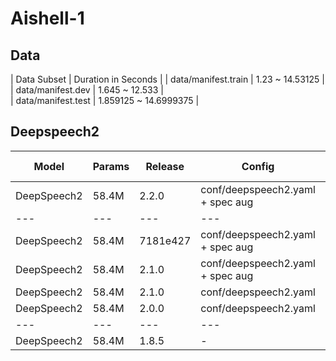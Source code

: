 # Aishell-1

## Data
| Data Subset | Duration in Seconds |
| data/manifest.train |  1.23 ~ 14.53125 |
| data/manifest.dev  | 1.645 ~ 12.533 |  
| data/manifest.test | 1.859125 ~ 14.6999375 |

## Deepspeech2

| Model | Params | Release | Config | Test set | Loss | CER |  
| --- | --- | --- | --- | --- | --- | --- |  
| DeepSpeech2 | 58.4M | 2.2.0 | conf/deepspeech2.yaml + spec aug | test | 6.016139030456543 | 0.066549 |  
| --- | --- | --- | --- | --- | --- | --- |  
| DeepSpeech2 | 58.4M | 7181e427 | conf/deepspeech2.yaml + spec aug | test | 5.71956205368042 | 0.064287 |  
| DeepSpeech2 | 58.4M | 2.1.0 | conf/deepspeech2.yaml + spec aug | test | 7.483316898345947 | 0.077860 |  
| DeepSpeech2 | 58.4M | 2.1.0 | conf/deepspeech2.yaml | test | 7.299022197723389 | 0.078671 |
| DeepSpeech2 | 58.4M | 2.0.0 | conf/deepspeech2.yaml | test | - | 0.078977 |  
| --- | --- | --- | --- | --- | --- | --- |  
| DeepSpeech2 | 58.4M | 1.8.5 | - | test | - | 0.080447 |  
